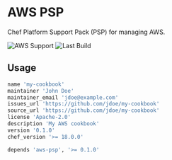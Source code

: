 # AWS PSP

Chef Platform Support Pack (PSP) for managing AWS.

![AWS Support](https://img.shields.io/badge/AWS%20Resources-597-orange)
![Last Build](https://img.shields.io/badge/Last%20build-20221201-grey)

## Usage

```ruby
name 'my-cookbook'
maintainer 'John Doe'
maintainer_email 'jdoe@example.com'
issues_url 'https://github.com/jdoe/my-cookbook'
source_url 'https://github.com/jdoe/my-cookbook'
license 'Apache-2.0'
description 'My AWS cookbook'
version '0.1.0'
chef_version '>= 18.0.0'

depends 'aws-psp', '>= 0.1.0'
```
